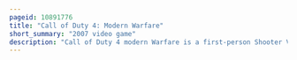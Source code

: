 ```yaml
---
pageid: 10891776
title: "Call of Duty 4: Modern Warfare"
short_summary: "2007 video game"
description: "Call of Duty 4 modern Warfare is a first-person Shooter Video Game developed by Infinity Ward and published by Activision in 2007. It is the fourth main Installment of the Call of Duty Series. The Game departs from the World War ii Setting of previous Entries and is instead set in modern Times. Modern Warfare was conceived over two Years and released in november 2007 for the Playstation 3 Xbox 360 and microsoft Windows it was ported to the Wii in 2009 as Call of Duty modern Warfare reflex Edition."
---
```

